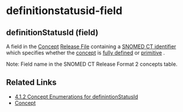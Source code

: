 # definitionstatusid-field

## definitionStatusId (field)

A field in the [Concept](https://confluence.ihtsdotools.org/display/DOCGLOSS/Concept) [Release File](https://confluence.ihtsdotools.org/display/DOCGLOSS/Release+File) containing a [SNOMED CT identifier](https://confluence.ihtsdotools.org/display/DOCGLOSS/SNOMED+CT+identifier) which specifies whether the [concept](https://confluence.ihtsdotools.org/display/DOCGLOSS/concept) is [fully defined](https://confluence.ihtsdotools.org/display/DOCGLOSS/fully+defined) or [primitive](https://confluence.ihtsdotools.org/display/DOCGLOSS/primitive) .

Note: Field name in the SNOMED CT Release Format 2 concepts table.

## Related Links

* [4.1.2 Concept Enumerations for definintionStatusId](../../../pages/createpage.action)
* [Concept](https://confluence.ihtsdotools.org/display/DOCRELFMT/Concept+file)
